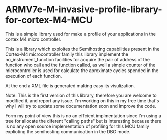 # ARMV7e-M-invasive-profile-library-for-cortex-M4-MCU
This is a simple library used for make a profile of your applications in the cortex M4 micro controller.


This is a library which exploites the Semihosting capabilities present in the Cortex-M4 microcontroller family this library implement the  no_instrument_function facilities for acquire the pair of address of the function who call and the function called, as well a simple counter of the microcontroller is used for calculate the aproximate cycles spended in the execution of each function.

At the end a XML file is generated making easy its visulization. 

Note:
This is the first version of this library, therefore you are welcome to modified it, and report any issue. I'm working on this in my free time that's why I will try to update some documentation soon and improve the code.

Form my point of view this is no an effcient implmentation since I'm using a tree for allocate the diferent "calling paths" but is interesting because there is no any open source implementation of profiling for this MCU family explioting the semihosting communication in the DBG mode.  

